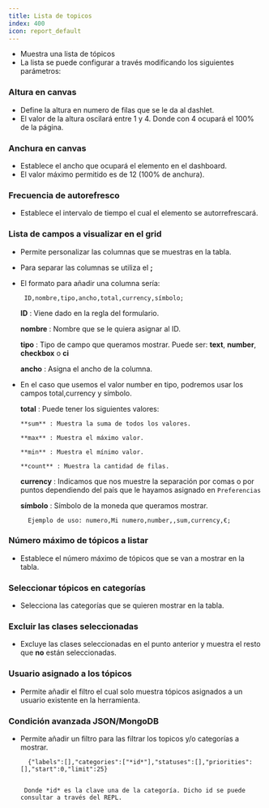 ```yaml
---
title: Lista de topicos
index: 400
icon: report_default
---
```

* Muestra una lista de tópicos 
* La lista se puede configurar a través modificando los siguientes parámetros:


### Altura en canvas
* Define la altura en numero de filas que se le da al dashlet.
* El valor de la altura oscilará entre 1 y 4. Donde con 4 ocupará el 100% de la página.


### Anchura en canvas
* Establece el ancho que ocupará el elemento en el dashboard.
* El valor máximo permitido es de 12 (100% de anchura).

### Frecuencia de autorefresco
* Establece el intervalo de tiempo el cual el elemento se autorrefrescará.


###  Lista de campos a visualizar en el grid
* Permite personalizar las columnas que se muestras en la tabla.

* Para separar las columnas se utiliza el **;**

*  El formato para añadir una columna sería:
            
        ID,nombre,tipo,ancho,total,currency,símbolo; 




    **ID** : Viene dado en la regla del formulario.
    
    **nombre** : Nombre que se le quiera asignar al ID.
    
    **tipo** : Tipo de campo que queramos mostrar. Puede ser: **text**, **number**, **checkbox** o **ci**
       
    **ancho** : Asigna el ancho de la columna.


* En el caso que usemos el valor number en tipo, podremos usar los campos total,currency y símbolo.

  **total** : Puede tener los siguientes valores:

	  **sum** : Muestra la suma de todos los valores.

	  **max** : Muestra el máximo valor. 
	  
	  **min** : Muestra el mínimo valor.
	  
	  **count** : Muestra la cantidad de filas. 


  **currency** : Indicamos que nos muestre la separación por comas o por puntos dependiendo del país que le hayamos asignado en `Preferencias` 

   **símbolo** : Símbolo de la moneda que queramos mostrar. 
  
		Ejemplo de uso: numero,Mi numero,number,,sum,currency,€;




### Número máximo de tópicos a listar
* Establece el número máximo de tópicos que se van a mostrar en la tabla.


### Seleccionar tópicos en categorías
* Selecciona las categorías que se quieren mostrar en la tabla.


### Excluir las clases seleccionadas
* Excluye las clases seleccionadas en el punto anterior y muestra el resto que **no** están seleccionadas.


### Usuario asignado a los tópicos
* Permite añadir el filtro el cual solo muestra tópicos asignados a un usuario existente en la herramienta.


### Condición avanzada JSON/MongoDB
* Permite añadir un filtro para las filtrar los topicos y/o categorías a mostrar.
            
        {"labels":[],"categories":["*id*"],"statuses":[],"priorities":[],"start":0,"limit":25} 


       Donde *id* es la clave una de la categoría. Dicho id se puede consultar a través del REPL.

